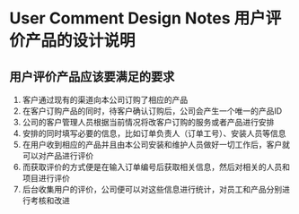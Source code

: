 # User Comment Design Notes 用户评价产品的设计说明
## 用户评价产品应该要满足的要求
1. 客户通过现有的渠道向本公司订购了相应的产品
2. 在客户订购产品的同时，待客户确认订购后，公司会产生一个唯一的产品ID
3. 公司的客户管理人员根据当前情况将改客户订购的服务或者产品进行安排
4. 安排的同时填写必要的信息，比如订单负责人（订单工号）、安装人员等信息
5. 在用户收到相应的产品并且由本公司安装和维护人员做好一切工作后，客户就可以对产品进行评价
6. 而获取评价的方式便是在输入订单编号后获取相关信息，然后对相关的人员和项目进行评价
7. 后台收集用户的评价，公司便可以对这些信息进行统计，对员工和产品分别进行考核和改进